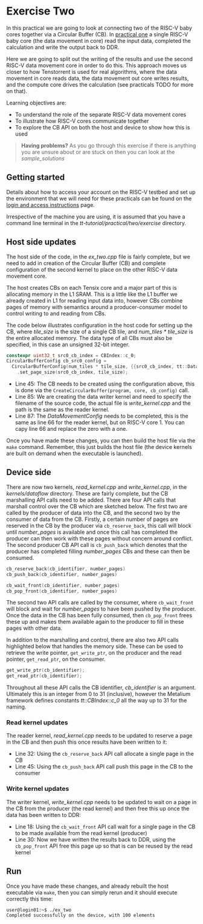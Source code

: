 # Exercise Two

In this practical we are going to look at connecting two of the RISC-V baby cores together via a Circular Buffer (CB). In [practical one](https://github.com/RISCVtestbed/tt-tutorial/tree/main/practical/one/exercise) a single RISC-V baby core (the data movement in core) read the input data, completed the calculation and write the output back to DDR. 

Here we are going to split out the writing of the results and use the second RISC-V data movement core in order to do this. This approach moves us closer to how Tenstorrent is used for real algorithms, where the data movement in core reads data, the data movement out core writes results, and the compute core drives the calculation (see practicals TODO for more on that).

Learning objectives are:

* To understand the role of the separate RISC-V data movement cores
* To illustrate how RISC-V cores communicate together
* To explore the CB API on both the host and device to show how this is used

>**Having problems?**
> As you go through this exercise if there is anything you are unsure about or are stuck on then you can look at the _sample_solutions_

## Getting started

Details about how to access your account on the RISC-V testbed and set up the environment that we will need for these practicals can be found on the [login and access instructions](https://github.com/RISCVtestbed/tt-tutorial/blob/main/practical/general/RV-testbed.md) page.

Irrespective of the machine you are using, it is assumed that you have a command line terminal in the _tt-tutorial/practical/two/exercise_ directory.

## Host side updates

The host side of the code, in the _ex_two.cpp_ file is fairly complete, but we need to add in creation of the Circular Buffer (CB) and complete configuration of the second kernel to place on the other RISC-V data movement core.

The host creates CBs on each Tensix core and a major part of this is allocating memory in the L1 SRAM. This is a little like the L1 buffer we already created in L1 for reading input data into, however CBs combine pages of memory with semantics around a producer-consumer model to control writing to and reading from CBs. 

The code below illustrates configuration in the host code for setting up the CB, where _tile_size_ is the size of a single CB tile, and _num_tiles * tile_size_ is the entire allocated memory. The data type of all CBs must also be specified, in this case an unsigned 32-bit integer.

```c++
constexpr uint32_t src0_cb_index = CBIndex::c_0;
CircularBufferConfig cb_src0_config =
  CircularBufferConfig(num_tiles * tile_size, {{src0_cb_index, tt::DataFormat::UInt32}})
    .set_page_size(src0_cb_index, tile_size);
```

* Line 45: The CB needs to be created using the configuration above, this is done via the `CreateCircularBuffer(program, core, cb_config)` call.
* Line 85: We are creating the data writer kernel and need to specify the filename of the source code, the actual file is _write_kernel.cpp_ and the path is the same as the reader kernel.
* Line 87: The _DataMovementConfig_ needs to be completed, this is the same as line 66 for the reader kernel, but on RISC-V core 1. You can capy line 66 and replace the zero with a one.

Once you have made these changes, you can then build the host file via the `make` command. Remember, this just builds the host file (the device kernels are built on demand when the executable is launched).

## Device side

There are now two kernels, _read_kernel.cpp_ and _write_kernel.cpp_, in the _kernels/dataflow_ directory. These are fairly complete, but the CB marshalling API calls need to be added. There are four API calls that marshall control over the CB which are sketched below. The first two are called by the producer of data into the CB, and the second two by the consumer of data from the CB. Firstly, a certain number of pages are reserved in the CB by the producer via `cb_reserve_back`, this call will block until _number_pages_ is available and once this call has completed the producer can then work with these pages without concern around conflict. The second producer CB API call is `cb_push_back` which denotes that the producer has completed filling _number_pages_ CBs and these can then be consumed.

```c++
cb_reserve_back(cb_identifier, number_pages)
cb_push_back(cb_identifier, number_pages)

cb_wait_front(cb_identifier, number_pages)
cb_pop_front(cb_identifier, number_pages)
```

The second two API calls are called by the consumer, where `cb_wait_front` will block and wait for _number_pages_ to have been pushed by the producer. Once the data in the CB has been fully consumed, then `cb_pop_front` frees these up and makes them available again to the producer to fill in these pages with other data.

In addition to the marshalling and control, there are also two API calls highlighted below that handles the memory side. These can be used to retrieve the write pointer, `get_write_ptr`, on the producer and the read pointer, `get_read_ptr`, on the consumer. 

```c++
get_write_ptr(cb_identifier);
get_read_ptr(cb_identifier);
```

Throughout all these API calls the CB identifier, _cb_identifier_ is an argument. Ultimately this is an integer from 0 to 31 (inclusive), however the Metalium framework defines constants _tt::CBIndex::c_0_ all the way up to 31 for the naming.

### Read kernel updates

The reader kernel, _read_kernel.cpp_ needs to be updated to reserve a page in the CB and then push this once results have been written to it:

* Line 32: Using the `cb_reserve_back` API call allocate a single page in the CB
* Line 45: Using the `cb_push_back` API call push this page in the CB to the consumer

### Write kernel updates

The writer kernel, _write_kernel.cpp_ needs to be updated to wait on a page in the CB from the producer (the read kernel) and then free this up once the data has been written to DDR:

* Line 18: Using the `cb_wait_front` API call wait for a single page in the CB to be made available from the read kernel (producer)
* Line 30: Now we have written the results back to DDR, using the `cb_pop_front` API free this page up so that is can be reused by the read kernel

## Run

Once you have made these changes, and already rebuilt the host executable via `make`, then you can simply rerun and it should execute correctly this time:

```bash
user@login01:~$ ./ex_two
Completed successfully on the device, with 100 elements
```
